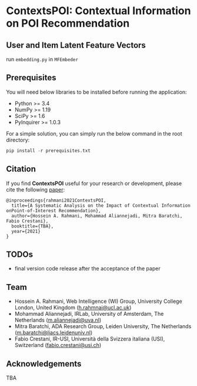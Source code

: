 # ContextsPOI: Contextual Information on POI Recommendation


## User and Item Latent Feature Vectors
run `embedding.py` in `MFEmbeder`

## Prerequisites

You will need below libraries to be installed before running the application:

- Python >= 3.4
- NumPy >= 1.19
- SciPy >= 1.6
- PyInquirer >= 1.0.3

For a simple solution, you can simply run the below command in the root directory:

```python
pip install -r prerequisites.txt
```

## Citation
If you find **ContextsPOI** useful for your research or development, please cite the following [paper](https://arxiv.org/):

```
@inproceedings{rahmani2021ContextsPOI,
  title={A Systematic Analysis on the Impact of Contextual Information onPoint-of-Interest Recommendation},
  author={Hossein A. Rahmani, Mohammad Aliannejadi, Mitra Baratchi, Fabio Crestani},
  booktitle={TBA},
  year={2021}
}
```

## TODOs
- final version code release after the acceptance of the paper


## Team
* Hossein A. Rahmani, Web Intelligence (WI) Group, University College London, United Kingdom (h.rahmnai@ucl.ac.uk)
* Mohammad Aliannejadi, IRLab, University of Amsterdam, The Netherlands (m.aliannejadi@uva.nl)
* Mitra Baratchi, ADA Research Group, Leiden University, The Netherlands (m.baratchi@liacs.leidenuniv.nl)
* Fabio Crestani, IR-USI, Università della Svizzera italiana (USI), Switzerland (fabio.crestani@usi.ch)

## Acknowledgements
TBA
